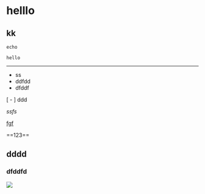 # helllo
## kk

```
echo
```

`hello`

---

- ss
- ddfdd
- dfddf

[ - ] ddd

*ssfs*

[fgf](hello2.html)

==123==


## dddd
### dfddfd

![](https://images.unsplash.com/photo-1642018726866-2a8e04bd2a0e?ixlib=rb-1.2.1&ixid=MnwxMjA3fDB8MHxwaG90by1wYWdlfHx8fGVufDB8fHx8&auto=format&fit=crop&w=1983&q=80)